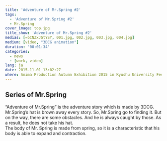 ```yaml
---
title: 'Adventure of Mr.Spring #2'
tags:
  - 'Adventure of Mr.Spring #2'
  - Mr.Spring
cover_image: top.jpg
title_show: 'Adventure of Mr.Spring #2'
medias: [=bCNZxJGtYSY, 001.jpg, 002.jpg, 003.jpg, 004.jpg]
medium: [video, "3DCG animation"]
duration: '00:01:34'
categories:
  - news
  - [work, video]
lang: ja
date: 2015-11-01 13:02:27
where: Anima Production Autumn Exhibition 2015 in Kyushu University Festival<br>(Anima Production is a student creators' group)
---
```

<h2>Series of Mr.Spring</h2>
    <p>“Adventure of Mr.Spring” is the adventure story which is made by 3DCG. Mr.Spring’s hat is brown away every story. So, Mr.Spring go to finding it. But on the way, there are some obstacles. And he is always caught by those. As a result, he does not take his hat.
    <br>The body of Mr. Spring is made from spring, so it is a characteristic that his body is able to expand and contraction.</p>
<!--
# Tag Plugins
## Image
{% img [class names] /path/to/image [width] [height] "title text 'alt text'" %}

## Link
{% link text url [external] [title] %}

## YouTube
{% youtube video_id %}

## Vimeo
{% vimeo video_id [width] [height] %}

<!-- more -->
